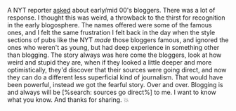 A NYT reporter <a href="https://twitter.com/TaylorLorenz/status/1305244745917063169">asked</a> about early/mid 00's bloggers. There was a lot of response. I thought this was weird, a throwback to the thirst for recognition in the early blogosphere. The names offered were some of the famous ones, and I felt the same frustration I felt back in the day when the style sections of pubs like the NYT <i>made</i> those bloggers famous, and ignored the ones who weren't as young, but had deep experience in something other than blogging. The story always was here come the bloggers, look at how weird and stupid they are, when if they looked a little deeper and more optimistically, they'd discover that their sources were going direct, and now they can do a different less superficial kind of journalism. That would have been powerful, instead we got the fearful story. Over and over. Blogging is and always will be [%search: sources go direct%] to me. I want to know what you know. And thanks for sharing. :boom:
